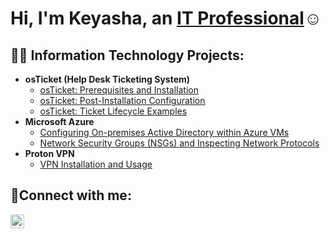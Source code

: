 <h1>Hi, I'm Keyasha, an <a href="https://linkedin.com/in/keyashaaikens-berry">IT Professional</a>☺</h1>

<h2>👨‍💻 Information Technology Projects:</h2>

- <b>osTicket (Help Desk Ticketing System)</b>
  - [osTicket: Prerequisites and Installation](https://github.com/keyasha99/osticket-prereqs)
  - [osTicket: Post-Installation Configuration](https://github.com/keyasha99/post-install-config)
  - [osTicket: Ticket Lifecycle Examples](https://github.com/keyasha99/ticket-lifecycle)
- <b>Microsoft Azure</b>
  - [Configuring On-premises Active Directory within Azure VMs](https://github.com/keyasha99/configure-ad)
  - [Network Security Groups (NSGs) and Inspecting Network Protocols](https://github.com/keyasha99/azure-network-protocols)
- <b>Proton VPN</b>
  - [VPN Installation and Usage](https://github.com/keyasha99/vpn-setup)

<h2>🤳Connect with me:</h2>

[<img align="left" alt="Josh | LinkedIn" width="22px" src="https://cdn.jsdelivr.net/npm/simple-icons@v3/icons/linkedin.svg" />][linkedin]

[linkedin]: https://linkedin.com/in/keyashaaikens-berry
